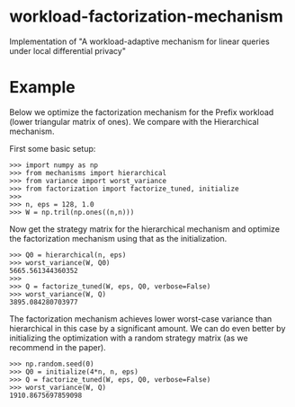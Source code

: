 # workload-factorization-mechanism
Implementation of "A workload-adaptive mechanism for linear queries under local differential privacy"

# Example

Below we optimize the factorization mechanism for the Prefix workload (lower triangular matrix of ones).  We compare with the Hierarchical mechanism.  

First some basic setup:

```
>>> import numpy as np
>>> from mechanisms import hierarchical
>>> from variance import worst_variance
>>> from factorization import factorize_tuned, initialize
>>>
>>> n, eps = 128, 1.0
>>> W = np.tril(np.ones((n,n)))
```

Now get the strategy matrix for the hierarchical mechanism and optimize the factorization mechanism using that as the initialization.

```
>>> Q0 = hierarchical(n, eps) 
>>> worst_variance(W, Q0)
5665.561344360352
>>>
>>> Q = factorize_tuned(W, eps, Q0, verbose=False)
>>> worst_variance(W, Q)
3895.084280703977
```

The factorization mechanism achieves lower worst-case variance than hierarchical in this case by a significant amount.  We can do even better by initializing the optimization with a random strategy matrix (as we recommend in the paper).  

```
>>> np.random.seed(0)
>>> Q0 = initialize(4*n, n, eps) 
>>> Q = factorize_tuned(W, eps, Q0, verbose=False)
>>> worst_variance(W, Q)
1910.8675697859098

```





